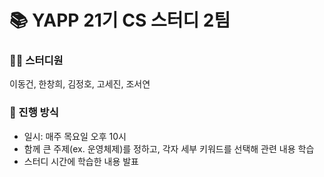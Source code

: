 # 📚 YAPP 21기 CS 스터디 2팀

### 🧑‍💻 스터디원
이동건, 한창희, 김정호, 고세진, 조서연

### 📝 진행 방식
- 일시: 매주 목요일 오후 10시
- 함께 큰 주제(ex. 운영체제)를 정하고, 각자 세부 키워드를 선택해 관련 내용 학습
- 스터디 시간에 학습한 내용 발표
